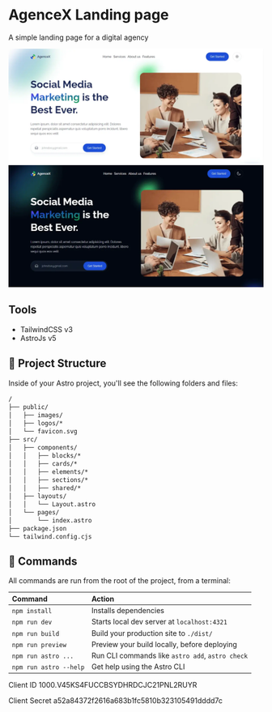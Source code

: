 <h1>AgenceX Landing page</h1>

A simple landing page for a digital agency

![AgenceX light Theme](./screens/demoLight.webp)
![AgenceX Dark Theme](./screens/demoDark.webp)

## Tools

- TailwindCSS v3
- AstroJs v5

## 🚀 Project Structure

Inside of your Astro project, you'll see the following folders and files:

```
/
├── public/
│   ├── images/
│   ├── logos/*
│   └── favicon.svg
├── src/
│   ├── components/
│   │   ├── blocks/*
│   │   ├── cards/*
│   │   ├── elements/*
│   │   ├── sections/*
│   │   ├── shared/*
│   ├── layouts/
│   │   └── Layout.astro
│   └── pages/
│       └── index.astro
├── package.json
└── tailwind.config.cjs
```

## 🧞 Commands

All commands are run from the root of the project, from a terminal:

| Command                | Action                                           |
| :--------------------- | :----------------------------------------------- |
| `npm install`          | Installs dependencies                            |
| `npm run dev`          | Starts local dev server at `localhost:4321`      |
| `npm run build`        | Build your production site to `./dist/`          |
| `npm run preview`      | Preview your build locally, before deploying     |
| `npm run astro ...`    | Run CLI commands like `astro add`, `astro check` |
| `npm run astro --help` | Get help using the Astro CLI                     |

Client ID
1000.V45KS4FUCCBSYDHRDCJC21PNL2RUYR

Client Secret
a52a84372f2616a683b1fc5810b323105491dddd7c
